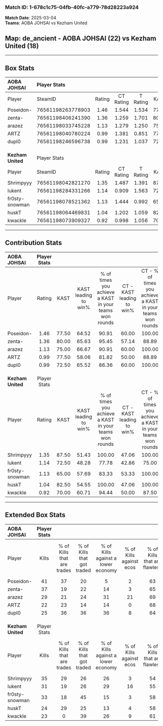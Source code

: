 ### Match ID: 1-678c1c75-04fb-40fc-a779-78d28223a924  
**Match Date**: 2025-03-04  
**Teams**: AOBA JOHSAI vs Kezham United  

## **Map**: de_ancient - AOBA JOHSAI (22) vs Kezham United (18)  
---  

## Box Stats  

| **AOBA JOHSAI**   | Player Stats      |        |           |          |       |       |       |         |        |      |     |
| :- | :- | :-: | :-: | :-: | :-: | :-: | :-: | :-: | :-: | :-: | :-: |
| Player            | SteamID           | Rating | CT Rating | T Rating | KAST  |  ADR  | Kills | Assists | Deaths | K/D  | HS% |
| Poseidon-         | 76561198263778903 |  1.46  |   1.544   |  1.534   | 77.50 | 88.9  |  41   |    8    |   27   | 1.52 | 51  |
| zenta-            | 76561198406241390 |  1.36  |   1.259   |  1.701   | 80.00 | 106.0 |  37   |   16    |   35   | 1.06 | 59  |
| arazez            | 76561198033745228 |  1.13  |   1.279   |  1.250   | 75.00 | 79.3  |  29   |    9    |   29   | 1.00 | 17  |
| ARTZ              | 76561198040780224 |  0.99  |   1.381   |  0.851   | 77.50 | 64.1  |  22   |    8    |   25   | 0.88 | 68  |
| dupl0             | 76561198246596738 |  0.99  |   1.231   |  1.037   | 72.50 | 72.8  |  25   |   12    |   30   | 0.83 | 56  |
|                   |                   |        |           |          |       |       |       |         |        |      |     |
|                   |                   |        |           |          |       |       |       |         |        |      |     |
|                   |                   |        |           |          |       |       |       |         |        |      |     |
| **Kezham United** | Player Stats      |        |           |          |       |       |       |         |        |      |     |
| Player            | SteamID           | Rating | CT Rating | T Rating | KAST  |  ADR  | Kills | Assists | Deaths | K/D  | HS% |
| Shrimpyyy         | 76561198042821270 |  1.35  |   1.487   |  1.391   | 87.50 | 88.6  |  35   |   10    |   31   | 1.13 | 48  |
| lukent            | 76561198284331266 |  1.14  |   0.909   |  1.563   | 72.50 | 78.4  |  31   |    6    |   29   | 1.07 | 48  |
| fr0sty-snowman    | 76561198078521362 |  1.13  |   1.444   |  0.992   | 65.00 | 94.2  |  33   |    9    |   33   | 1.00 | 30  |
| huskT             | 76561198064469831 |  1.04  |   1.202   |  1.059   | 82.50 | 69.7  |  24   |   14    |   30   | 0.80 | 66  |
| kwackle           | 76561198073909327 |  0.92  |   0.998   |  1.056   | 70.00 | 72.4  |  23   |   12    |   31   | 0.74 | 34  |
---  

## Contribution Stats  

| **AOBA JOHSAI**   | Player Stats |       |                      |                                                        |                           |                                                             |                          |                                                            |
| :- | :-: | :-: | :-: | :-: | :-: | :-: | :-: | :-: |
| Player            |    Rating    | KAST  | KAST leading to win% | % of times you achieve a KAST in your teams won rounds | CT - KAST leading to win% | CT - % of times you achieve a KAST in your teams won rounds | T - KAST leading to win% | T - % of times you achieve a KAST in your teams won rounds |
| Poseidon-         |     1.46     | 77.50 |        64.52         |                         90.91                          |           60.00           |                           100.00                            |          68.75           |                           84.62                            |
| zenta-            |     1.36     | 80.00 |        65.63         |                         95.45                          |           57.14           |                            88.89                            |          72.22           |                           100.00                           |
| arazez            |     1.13     | 75.00 |        66.67         |                         90.91                          |           60.00           |                           100.00                            |          73.33           |                           84.62                            |
| ARTZ              |     0.99     | 77.50 |        58.06         |                         81.82                          |           50.00           |                            88.89                            |          66.67           |                           76.92                            |
| dupl0             |     0.99     | 72.50 |        65.52         |                         86.36                          |           60.00           |                           100.00                            |          71.43           |                           76.92                            |
|                   |              |       |                      |                                                        |                           |                                                             |                          |                                                            |
|                   |              |       |                      |                                                        |                           |                                                             |                          |                                                            |
|                   |              |       |                      |                                                        |                           |                                                             |                          |                                                            |
| **Kezham United** | Player Stats |       |                      |                                                        |                           |                                                             |                          |                                                            |
| Player            |    Rating    | KAST  | KAST leading to win% | % of times you achieve a KAST in your teams won rounds | CT - KAST leading to win% | CT - % of times you achieve a KAST in your teams won rounds | T - KAST leading to win% | T - % of times you achieve a KAST in your teams won rounds |
| Shrimpyyy         |     1.35     | 87.50 |        51.43         |                         100.00                         |           47.06           |                           100.00                            |          55.56           |                           100.00                           |
| lukent            |     1.14     | 72.50 |        48.28         |                         77.78                          |           42.86           |                            75.00                            |          53.33           |                           80.00                            |
| fr0sty-snowman    |     1.13     | 65.00 |        57.69         |                         83.33                          |           53.33           |                           100.00                            |          63.64           |                           70.00                            |
| huskT             |     1.04     | 82.50 |        54.55         |                         100.00                         |           47.06           |                           100.00                            |          62.50           |                           100.00                           |
| kwackle           |     0.92     | 70.00 |        60.71         |                         94.44                          |           50.00           |                            87.50                            |          71.43           |                           100.00                           |
---  

## Extended Box Stats  

| **AOBA JOHSAI**   | Player Stats |                            |                            |                                    |                         |                              |                                 |        |                             |                                     |                          |                               |                            |
| :- | :-: | :-: | :-: | :-: | :-: | :-: | :-: | :-: | :-: | :-: | :-: | :-: | :-: |
| Player            |    Kills     | % of Kills that are trades | % of Kills that got traded | % of Kills against a lower economy | % of Kills against ecos | % of Kills that are flawless | % of Kills that are close duels | Deaths | % of Deaths that get traded | % of Deaths against a lower economy | % of Deaths against ecos | % of Deaths that are flawless | % of Deaths that are close |
| Poseidon-         |      41      |             37             |             20             |                 5                  |            2            |              63              |                5                |   27   |             26              |                 11                  |            0             |              59               |             4              |
| zenta-            |      37      |             19             |             22             |                 14                 |            3            |              65              |                5                |   35   |             29              |                 14                  |            6             |              57               |             3              |
| arazez            |      29      |             21             |             24             |                 31                 |           21            |              69              |                3                |   29   |             38              |                 10                  |            3             |              69               |             10             |
| ARTZ              |      22      |             23             |             14             |                 14                 |            0            |              68              |                5                |   25   |             36              |                  8                  |            0             |              64               |             16             |
| dupl0             |      25      |             36             |             36             |                 36                 |            8            |              64              |               16                |   30   |             33              |                 10                  |            3             |              47               |             20             |
|                   |              |                            |                            |                                    |                         |                              |                                 |        |                             |                                     |                          |                               |                            |
|                   |              |                            |                            |                                    |                         |                              |                                 |        |                             |                                     |                          |                               |                            |
|                   |              |                            |                            |                                    |                         |                              |                                 |        |                             |                                     |                          |                               |                            |
| **Kezham United** | Player Stats |                            |                            |                                    |                         |                              |                                 |        |                             |                                     |                          |                               |                            |
| Player            |    Kills     | % of Kills that are trades | % of Kills that got traded | % of Kills against a lower economy | % of Kills against ecos | % of Kills that are flawless | % of Kills that are close duels | Deaths | % of Deaths that get traded | % of Deaths against a lower economy | % of Deaths against ecos | % of Deaths that are flawless | % of Deaths that are close |
| Shrimpyyy         |      35      |             29             |             26             |                 26                 |            3            |              54              |                9                |   31   |             19              |                 13                  |            3             |              65               |             10             |
| lukent            |      31      |             19             |             26             |                 29                 |           16            |              55              |               10                |   29   |             24              |                 17                  |            7             |              83               |             7              |
| fr0sty-snowman    |      33      |             18             |             45             |                 15                 |            3            |              58              |               21                |   33   |             21              |                 15                  |            3             |              67               |             6              |
| huskT             |      24      |             29             |             25             |                 13                 |            4            |              58              |                4                |   30   |             23              |                 13                  |            3             |              57               |             7              |
| kwackle           |      23      |             0              |             39             |                 26                 |            9            |              61              |                4                |   31   |             26              |                 19                  |            6             |              61               |             3              |
